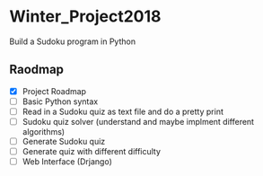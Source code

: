 # Winter_Project2018 

Build a Sudoku program in Python

## Raodmap

- [x] Project Roadmap
- [ ] Basic Python syntax
- [ ] Read in a Sudoku quiz as text file and do a pretty print
- [ ] Sudoku quiz solver (understand and maybe implment different algorithms)
- [ ] Generate Sudoku quiz
- [ ] Generate quiz with different difficulty
- [ ] Web Interface (Drjango)
